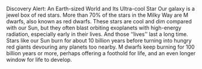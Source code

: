 Discovery Alert: An Earth-sized World and Its Ultra-cool Star 
 Our galaxy is a jewel box of red stars. More than 70% of the stars in the Milky Way are M dwarfs, also known as red dwarfs. These stars are cool and dim compared with our Sun, but they often blast orbiting exoplanets with high-energy radiation, especially early in their lives. And those ‘‘lives’’ last a long time. Stars like our Sun burn for about 10 billion years before turning into hungry red giants devouring any planets too nearby. M dwarfs keep burning for 100 billion years or more, perhaps offering a foothold for life, and an even longer window for life to develop.